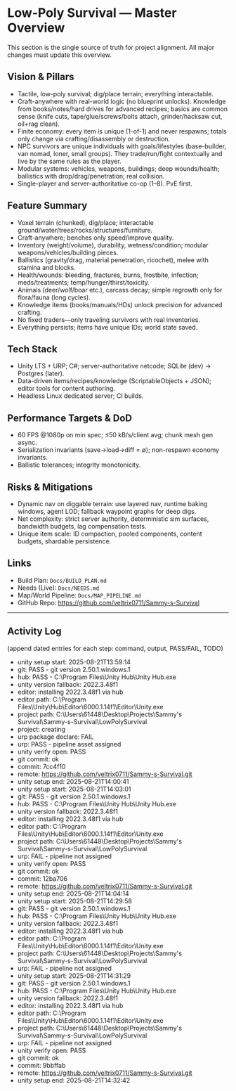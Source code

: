 # Low-Poly Survival — Master Overview

This section is the single source of truth for project alignment. All major changes must update this overview.

## Vision & Pillars
- Tactile, low-poly survival; dig/place terrain; everything interactable.
- Craft-anywhere with real-world logic (no blueprint unlocks). Knowledge from books/notes/hard drives for advanced recipes; basics are common sense (knife cuts, tape/glue/screws/bolts attach, grinder/hacksaw cut, oil+rag clean).
- Finite economy: every item is unique (1-of-1) and never respawns; totals only change via crafting/disassembly or destruction.
- NPC survivors are unique individuals with goals/lifestyles (base-builder, van nomad, loner, small groups). They trade/run/fight contextually and live by the same rules as the player.
- Modular systems: vehicles, weapons, buildings; deep wounds/health; ballistics with drop/drag/penetration; real collision.
- Single-player and server-authoritative co-op (1–8). PvE first.

## Feature Summary
- Voxel terrain (chunked), dig/place; interactable ground/water/trees/rocks/structures/furniture.
- Craft-anywhere; benches only speed/improve quality.
- Inventory (weight/volume), durability, wetness/condition; modular weapons/vehicles/building pieces.
- Ballistics (gravity/drag, material penetration, ricochet), melee with stamina and blocks.
- Health/wounds: bleeding, fractures, burns, frostbite, infection; meds/treatments; temp/hunger/thirst/toxicity.
- Animals (deer/wolf/boar etc.), carcass decay; simple regrowth only for flora/fauna (long cycles).
- Knowledge items (books/manuals/HDs) unlock precision for advanced crafting.
- No fixed traders—only traveling survivors with real inventories.
- Everything persists; items have unique IDs; world state saved.

## Tech Stack
- Unity LTS + URP; C#; server-authoritative netcode; SQLite (dev) → Postgres (later).
- Data-driven items/recipes/knowledge (ScriptableObjects + JSON); editor tools for content authoring.
- Headless Linux dedicated server; CI builds.

## Performance Targets & DoD
- 60 FPS @1080p on min spec; ≤50 kB/s/client avg; chunk mesh gen async.
- Serialization invariants (save→load→diff = ∅); non-respawn economy invariants.
- Ballistic tolerances; integrity monotonicity.

## Risks & Mitigations
- Dynamic nav on diggable terrain: use layered nav, runtime baking windows, agent LOD; fallback waypoint graphs for deep digs.
- Net complexity: strict server authority, deterministic sim surfaces, bandwidth budgets, lag compensation tests.
- Unique item scale: ID compaction, pooled components, content budgets, shardable persistence.

## Links
- Build Plan: `Docs/BUILD_PLAN.md`
- Needs (Live): `Docs/NEEDS.md`
- Map/World Pipeline: `Docs/MAP_PIPELINE.md`
- GitHub Repo: https://github.com/veltrix0711/Sammy-s-Survival

---

## Activity Log
(append dated entries for each step: command, output, PASS/FAIL, TODO)


- unity setup start: 2025-08-21T13:59:14
- git: PASS - git version 2.50.1.windows.1
- hub: PASS - C:\Program Files\Unity Hub\Unity Hub.exe
- unity version fallback: 2022.3.48f1
- editor: installing 2022.3.48f1 via hub
- editor path: C:\Program Files\Unity\Hub\Editor\6000.1.14f1\Editor\Unity.exe
- project path: C:\Users\61448\Desktop\Projects\Sammy's Survival\Sammy-s-Survival\LowPolySurvival
- project: creating
- urp package declare: FAIL
- urp: PASS - pipeline asset assigned
- unity verify open: PASS
- git commit: ok
- commit: 7cc4f10
- remote: https://github.com/veltrix0711/Sammy-s-Survival.git
- unity setup end: 2025-08-21T14:00:41
- unity setup start: 2025-08-21T14:03:01
- git: PASS - git version 2.50.1.windows.1
- hub: PASS - C:\Program Files\Unity Hub\Unity Hub.exe
- unity version fallback: 2022.3.48f1
- editor: installing 2022.3.48f1 via hub
- editor path: C:\Program Files\Unity\Hub\Editor\6000.1.14f1\Editor\Unity.exe
- project path: C:\Users\61448\Desktop\Projects\Sammy's Survival\Sammy-s-Survival\LowPolySurvival
- urp: FAIL - pipeline not assigned
- unity verify open: PASS
- git commit: ok
- commit: 12ba706
- remote: https://github.com/veltrix0711/Sammy-s-Survival.git
- unity setup end: 2025-08-21T14:04:14
- unity setup start: 2025-08-21T14:29:58
- git: PASS - git version 2.50.1.windows.1
- hub: PASS - C:\Program Files\Unity Hub\Unity Hub.exe
- unity version fallback: 2022.3.48f1
- editor: installing 2022.3.48f1 via hub
- editor path: C:\Program Files\Unity\Hub\Editor\6000.1.14f1\Editor\Unity.exe
- project path: C:\Users\61448\Desktop\Projects\Sammy's Survival\Sammy-s-Survival\LowPolySurvival
- urp: FAIL - pipeline not assigned
- unity setup start: 2025-08-21T14:31:29
- git: PASS - git version 2.50.1.windows.1
- hub: PASS - C:\Program Files\Unity Hub\Unity Hub.exe
- unity version fallback: 2022.3.48f1
- editor: installing 2022.3.48f1 via hub
- editor path: C:\Program Files\Unity\Hub\Editor\6000.1.14f1\Editor\Unity.exe
- project path: C:\Users\61448\Desktop\Projects\Sammy's Survival\Sammy-s-Survival\LowPolySurvival
- urp: FAIL - pipeline not assigned
- unity verify open: PASS
- git commit: ok
- commit: 9bbffab
- remote: https://github.com/veltrix0711/Sammy-s-Survival.git
- unity setup end: 2025-08-21T14:32:42
